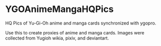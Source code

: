 # YGOAnimeMangaHQPics
HQ Pics of Yu-Gi-Oh anime and manga cards synchronized with ygopro.

Use this to create proxies of anime and manga cards. Images were collected from Yugioh wikia, pixiv, and deviantart.
